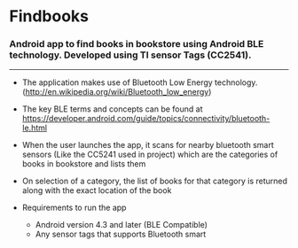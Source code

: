 # Findbooks
### Android app to find books in bookstore using Android BLE technology. Developed using TI sensor Tags (CC2541).
----------------


* The application makes use of Bluetooth Low Energy technology. 
(http://en.wikipedia.org/wiki/Bluetooth_low_energy)

* The key BLE terms and concepts can be found at https://developer.android.com/guide/topics/connectivity/bluetooth-le.html

* When the user launches the app, it scans for nearby bluetooth smart sensors (Like the CC5241 used in project) which are the categories of books in bookstore and lists them

* On selection of a category, the list of books for that category is returned along with the exact location of the book

* Requirements to run the app
  * Android version 4.3 and later (BLE Compatible)
  * Any sensor tags that supports Bluetooth smart
